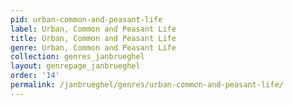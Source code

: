 ```yaml
---
pid: urban-common-and-peasant-life
label: Urban, Common and Peasant Life
title: Urban, Common and Peasant Life
genre: Urban, Common and Peasant Life
collection: genres_janbrueghel
layout: genrepage_janbrueghel
order: '14'
permalink: /janbrueghel/genres/urban-common-and-peasant-life/
---
```

